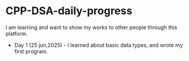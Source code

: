 # CPP-DSA-daily-progress
I am learning and want to show my works to other people through this platform.
- Day 1 (25 jun,2025) - I learned about basic data types, and wrote my first program.